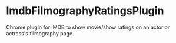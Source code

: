 # ImdbFilmographyRatingsPlugin
Chrome plugin for IMDB to show movie/show ratings on an actor or actress's filmography page.
